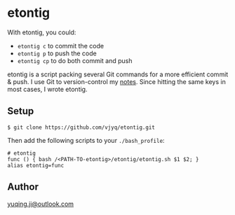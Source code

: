 # etontig

With etontig, you could:
- `etontig c` to commit the code
- `etontig p` to push the code 
- `etontig cp` to do both commit and push

etontig is a script packing several Git commands for a more efficient commit & push. 
I use Git to version-control my [notes](https://github.com/vjyq/vjyq.github.io). Since hitting the same keys in most cases, I wrote etontig.  

## Setup
```
$ git clone https://github.com/vjyq/etontig.git 
```

Then add the following scripts to your `./bash_profile`:
```
# etontig
func () { bash /<PATH-TO-etontig>/etontig/etontig.sh $1 $2; }
alias etontig=func
```

## Author
yuqing.ji@outlook.com